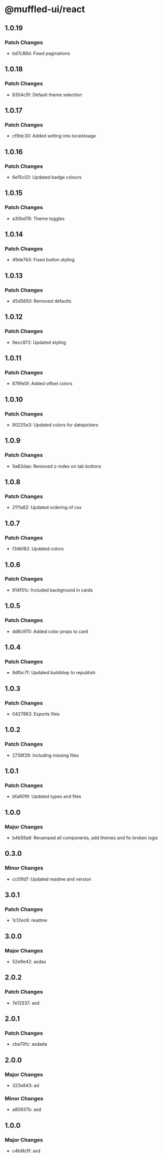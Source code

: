 # @muffled-ui/react

## 1.0.19

### Patch Changes

- bd7c88d: Fixed paginations

## 1.0.18

### Patch Changes

- 6354c5f: Default theme selection

## 1.0.17

### Patch Changes

- cf9dc30: Added setting into localstoage

## 1.0.16

### Patch Changes

- 6e15c03: Updated badge colours

## 1.0.15

### Patch Changes

- a30bd78: Theme toggles

## 1.0.14

### Patch Changes

- 49de7b5: Fixed button styling

## 1.0.13

### Patch Changes

- 45d5850: Removed defaults

## 1.0.12

### Patch Changes

- 9ecc972: Updated styling

## 1.0.11

### Patch Changes

- 876fe0f: Added offset colors

## 1.0.10

### Patch Changes

- 80225e3: Updated colors for datepickers

## 1.0.9

### Patch Changes

- 9a62dae: Removed z-index on tab buttons

## 1.0.8

### Patch Changes

- 2111a82: Updated ordering of css

## 1.0.7

### Patch Changes

- f3db182: Updated colors

## 1.0.6

### Patch Changes

- 914f51c: Included background in cards

## 1.0.5

### Patch Changes

- dd6c970: Added color props to card

## 1.0.4

### Patch Changes

- 9dfbc7f: Updated buildstep to republish

## 1.0.3

### Patch Changes

- 0427863: Exports files

## 1.0.2

### Patch Changes

- 2738f28: Including missing files

## 1.0.1

### Patch Changes

- bfa80f9: Updated types and files

## 1.0.0

### Major Changes

- b4b59a8: Revamped all components, add themes and fix broken logix

## 0.3.0

### Minor Changes

- cc0ffd7: Updated readme and version

## 3.0.1

### Patch Changes

- 1c12ec6: readme

## 3.0.0

### Major Changes

- 52e9e42: asdas

## 2.0.2

### Patch Changes

- 7e13337: asd

## 2.0.1

### Patch Changes

- cba70fc: asdada

## 2.0.0

### Major Changes

- 323e843: ad

### Minor Changes

- a80937b: asd

## 1.0.0

### Major Changes

- c4b8b3f: asd
